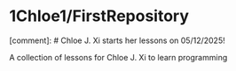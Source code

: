 # 1Chloe1/FirstRepository

[comment]: # Chloe J. Xi starts her lessons on 05/12/2025!

A collection of lessons for Chloe J. Xi to learn programming
